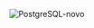![PostgreSQL-novo](https://github.com/user-attachments/assets/241b7891-653d-4bfb-a1c5-b00aa1944996)

